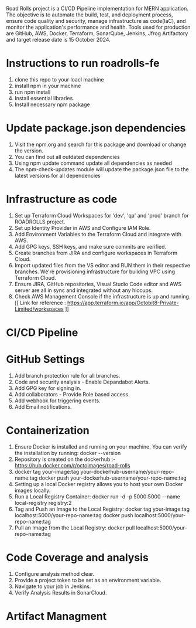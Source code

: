 Road Rolls project is a CI/CD Pipeline implementation for MERN application. The objective is to automate the build, test, and deployment process, ensure code quality and security, manage infrastructure as code(IaC), and monitor the application's performance and health. Tools used for production are GitHub, AWS, Docker, Terraform, SonarQube, Jenkins, Jfrog Artifactory and target release date is 15 October 2024.
# Instructions to run roadrolls-fe
1. clone this repo to your loacl machine
2. install npm in your machine
3. run npm install
4. Install essential libraries
5. Install necessary npm package


# Update package.json dependencies
1. Visit the npm.org and search for this package and download or change the version.
2. You can find out all outdated dependencies
3. Using npm update command update all dependencies as needed
4. The npm-check-updates module will update the package.json file to the latest versions for all dependencies


# Infrastructure as code
1. Set up Terraform Cloud Workspaces for 'dev', 'qa' and 'prod' branch for ROADROLLS project. 
2. Set up Identity Provider in AWS and Configure IAM Role. 
3. Add Environment Variables to the Terraform Cloud and integrate with AWS. 
4. Add GPG keys, SSH keys, and make sure commits are verified. 
5. Create branches from JIRA and configure workspaces in Terraform Cloud.
6. Import updated files from the VS editor and RUN them in their respective branches. We're provisioning infrastructure for building VPC using Terraform Cloud.
7. Ensure JIRA, GitHub repositories, Visual Studio Code editor and AWS server are all in sync and integrated without any hiccups. 
7. Check AWS Management Console if the infrastructure is up and running.
[[ Link for reference : https://app.terraform.io/app/Octobit8-Private-Limited/workspaces ]]
   
# CI/CD Pipeline





# GitHub Settings
1. Add branch protection rule for all branches.   
2. Code and security analysis - Enable Depandabot Alerts.
3. Add GPG key for signing in. 
4. Add collaborators - Provide Role based access.
5. Add webhook for triggering events.
6. Add Email notifications.
# Containerization
1. Ensure Docker is installed and running on your machine. You can verify the installation by running:
docker --version
2. Repository is created on the dockerhub :- 
https://hub.docker.com/r/octoimages/road-rolls
3. docker tag your-image:tag your-dockerhub-username/your-repo-name:tag docker push your-dockerhub-username/your-repo-name:tag
4. Setting up a local Docker registry allows you to host your own Docker images locally.
5. Run a Local Registry Container:
docker run -d -p 5000:5000 --name local-registry registry:2
6. Tag and Push an Image to the Local Registry:
docker tag your-image:tag localhost:5000/your-repo-name:tag
docker push localhost:5000/your-repo-name:tag
7. Pull an Image from the Local Registry:
docker pull localhost:5000/your-repo-name:tag






# Code Coverage and analysis
1. Configure analysis method clear.
2. Provide a project token to be set as an environment variable.
3. Navigate to your job in Jenkins.
4. Verify Analysis Results in SonarCloud.
# Artifact Managment





